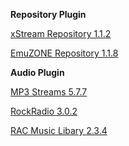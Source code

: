 
<b>Repository Plugin</b>
<p></p>
<p></p>
<p><a href="https://github.com/EmuZONE/repo/raw/master/repository.xstream/repository.xstream-1.1.2.zip"/>xStream Repository 1.1.2</a></p>
<p><a href="https://github.com/EmuZONE/repo/raw/master/repository.emuzone/repository.emuzone-2.1.8.zip"/>EmuZONE Repository 1.1.8</a></p>
<p></p>
<p></p>
<b>Audio Plugin</b>
<p></p>
<p></p>
<p><a href="https://github.com/EmuZONE/repo/raw/master/plugin.audio.mp3streams/plugin.audio.mp3streams-5.7.7.zip"/>MP3 Streams 5.7.7</a></p>
<p><a href="https://github.com/EmuZONE/repo/raw/master/plugin.audio.rockradio.com/plugin.audio.rockradio.com-3.0.2.zip"/>RockRadio 3.0.2</a></p>
<p><a href="https://github.com/EmuZONE/repo/raw/master/plugin.audio.rac/plugin.audio.rac-2.3.4.zip"/>RAC Music Libary 2.3.4</a></p>

